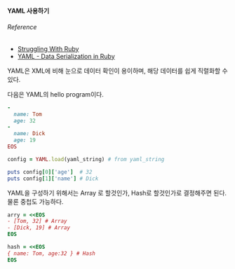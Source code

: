 #### YAML 사용하기

###### Reference
 - [Struggling With Ruby](http://strugglingwithruby.blogspot.kr/2008/10/yaml.html?m=1)
 - [YAML - Data Serialization in Ruby](http://csc.columbusstate.edu/woolbright/class/swatson.pdf)

YAML은 XML에 비해 눈으로 데이터 확인이 용이하며, 해당 데이터를 쉽게 직렬화할 수 있다.

다음은 YAML의 hello program이다.

```ruby
-
  name: Tom
  age: 32
-
  name: Dick
  age: 19  
EOS

config = YAML.load(yaml_string)	# from yaml_string

puts config[0]['age']  # 32
puts config[1]['name'] # Dick
```

YAML을 구성하기 위해서는 Array 로 할것인가, Hash로 할것인가로 결정해주면 된다. 물론 중첩도 가능하다.
```ruby
arry = <<EOS
- [Tom, 32] # Array
- [Dick, 19] # Array
EOS

hash = <<EOS
{ name: Tom, age:32 } # Hash
EOS
```

